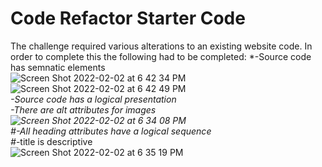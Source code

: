 # Code Refactor Starter Code

The challenge required various alterations to an existing website code. 
In order to complete this the following had to be completed:
*-Source code has semnatic elements <br />
![Screen Shot 2022-02-02 at 6 42 34 PM](https://user-images.githubusercontent.com/79173328/152272912-85c3a32d-9e7d-4355-b7e1-18016e5ce2e4.png) <br />
![Screen Shot 2022-02-02 at 6 42 49 PM](https://user-images.githubusercontent.com/79173328/152272933-4f7b7bb6-a7b7-4329-90f7-d51a7cc9918d.png) <br />
*-Source code has a logical presentation<br />
*-There are alt attributes for images<br />
![Screen Shot 2022-02-02 at 6 34 08 PM](https://user-images.githubusercontent.com/79173328/152271988-8e96953d-03dc-4ae9-a11b-e7c5eb81d946.png) <br />
#*-All heading attributes have a logical sequence<br />
#*-title is descriptive<br />
![Screen Shot 2022-02-02 at 6 35 19 PM](https://user-images.githubusercontent.com/79173328/152272100-50132eb4-1c1e-443e-99e3-4cbaa161bdb8.png) <br />
